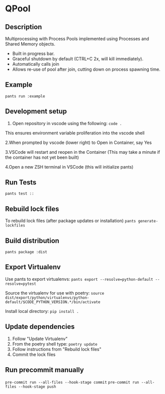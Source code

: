 # QPool

## Description

Multiprocessing with Process Pools implemented using Processes and Shared Memory objects.

- Built in progress bar.
- Graceful shutdown by default (CTRL+C 2x, will kill immediately).
- Automatically calls join
- Allows re-use of pool after join, cutting down on process spawning time.

## Example

`pants run :example`

## Development setup

1. Open repository in vscode using the following:
`code .`

This ensures environment variable proliferation into the vscode shell

2.When prompted by vscode (lower right) to Open in Container, say Yes

3.VSCode will restart and reopen in the Container (This may take a minute if the container has not yet been built)

4.Open a new ZSH terminal in VSCode (this will initialize pants)

## Run Tests

`pants test ::`

## Rebuild lock files

To rebuild lock files (after package updates or installation)
`pants generate-lockfiles`

## Build distribution

`pants package :dist`

## Export Virtualenv

Use pants to export virtualenvs:
`pants export --resolve=python-default --resolve=pytest`

Source the virtualenv for use with poetry:
`source dist/export/python/virtualenvs/python-default/$CODE_PYTHON_VERSION.*/bin/activate`

Install local directory:
`pip install .`

## Update dependencies

1. Follow "Update Virtualenv"
2. From the poetry shell type:
`poetry update`
3. Follow instructions from "Rebuild lock files"
4. Commit the lock files

## Run precommit manually

`pre-commit run --all-files --hook-stage commit`
`pre-commit run --all-files --hook-stage push`
